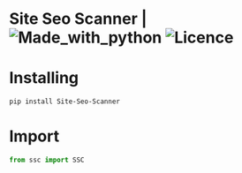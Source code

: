 # Site Seo Scanner | ![Made_with_python](https://img.shields.io/badge/Made%20with-Python-1f425f.svg) ![Licence](https://img.shields.io/github/license/onuratakan/Site_Seo_Scanner.svg)
# Installing
```console
pip install Site-Seo-Scanner
```
# Import
```python
from ssc import SSC
```